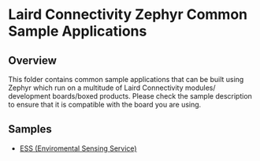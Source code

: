 # Laird Connectivity Zephyr Common Sample Applications

## Overview

This folder contains common sample applications that can be built using
Zephyr which run on a multitude of Laird Connectivity modules/
development boards/boxed products. Please check the sample description
to ensure that it is compatible with the board you are using.

## Samples

* [ESS (Enviromental Sensing Service)](./ess_demo)

